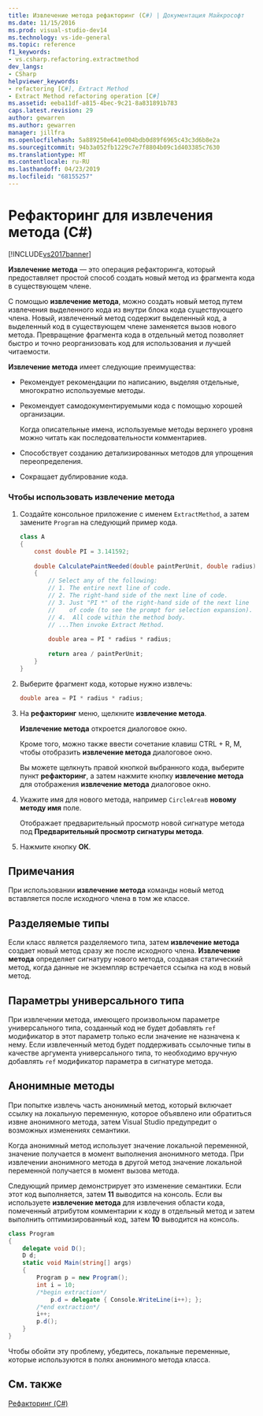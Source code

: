 ```yaml
---
title: Извлечение метода рефакторинг (C#) | Документация Майкрософт
ms.date: 11/15/2016
ms.prod: visual-studio-dev14
ms.technology: vs-ide-general
ms.topic: reference
f1_keywords:
- vs.csharp.refactoring.extractmethod
dev_langs:
- CSharp
helpviewer_keywords:
- refactoring [C#], Extract Method
- Extract Method refactoring operation [C#]
ms.assetid: eeba11df-a815-4bec-9c21-8a831891b783
caps.latest.revision: 29
author: gewarren
ms.author: gewarren
manager: jillfra
ms.openlocfilehash: 5a889250e641e004bdb0d89f6965c43c3d6b8e2a
ms.sourcegitcommit: 94b3a052fb1229c7e7f8804b09c1d403385c7630
ms.translationtype: MT
ms.contentlocale: ru-RU
ms.lasthandoff: 04/23/2019
ms.locfileid: "68155257"
---
```

# <a name="extract-method-refactoring-c"></a>Рефакторинг для извлечения метода (C#)
[!INCLUDE[vs2017banner](../includes/vs2017banner.md)]

**Извлечение метода** — это операция рефакторинга, который предоставляет простой способ создать новый метод из фрагмента кода в существующем члене.  
  
 С помощью **извлечение метода**, можно создать новый метод путем извлечения выделенного кода из внутри блока кода существующего члена. Новый, извлеченный метод содержит выделенный код, а выделенный код в существующем члене заменяется вызов нового метода. Превращение фрагмента кода в отдельный метод позволяет быстро и точно реорганизовать код для использования и лучшей читаемости.  
  
 **Извлечение метода** имеет следующие преимущества:  
  
- Рекомендует рекомендации по написанию, выделяя отдельные, многократно используемые методы.  
  
- Рекомендует самодокументируемыми кода с помощью хорошей организации.  
  
     Когда описательные имена, используемые методы верхнего уровня можно читать как последовательности комментариев.  
  
- Способствует созданию детализированных методов для упрощения переопределения.  
  
- Сокращает дублирование кода.  
  
### <a name="to-use-extract-method"></a>Чтобы использовать извлечение метода  
  
1. Создайте консольное приложение с именем `ExtractMethod`, а затем замените `Program` на следующий пример кода.  
  
    ```csharp  
    class A  
    {  
        const double PI = 3.141592;  
  
        double CalculatePaintNeeded(double paintPerUnit, double radius)  
        {  
            // Select any of the following:  
            // 1. The entire next line of code.  
            // 2. The right-hand side of the next line of code.  
            // 3. Just "PI *" of the right-hand side of the next line  
            //    of code (to see the prompt for selection expansion).  
            // 4.  All code within the method body.  
            // ...Then invoke Extract Method.  
  
            double area = PI * radius * radius;  
  
            return area / paintPerUnit;  
        }  
    }  
    ```  
  
2. Выберите фрагмент кода, которые нужно извлечь:  
  
    ```csharp  
    double area = PI * radius * radius;  
    ```  
  
3. На **рефакторинг** меню, щелкните **извлечение метода**.  
  
     **Извлечение метода** откроется диалоговое окно.  
  
     Кроме того, можно также ввести сочетание клавиш CTRL + R, M, чтобы отобразить **извлечение метода** диалоговое окно.  
  
     Вы можете щелкнуть правой кнопкой выбранного кода, выберите пункт **рефакторинг**, а затем нажмите кнопку **извлечение метода** для отображения **извлечение метода** диалоговое окно.  
  
4. Укажите имя для нового метода, например `CircleArea`в **новому методу имя** поле.  
  
     Отображает предварительный просмотр новой сигнатуре метода под **Предварительный просмотр сигнатуры метода**.  
  
5. Нажмите кнопку **ОК**.  
  
## <a name="remarks"></a>Примечания  
 При использовании **извлечение метода** команды новый метод вставляется после исходного члена в том же классе.  
  
## <a name="partial-types"></a>Разделяемые типы  
 Если класс является разделяемого типа, затем **извлечение метода** создает новый метод сразу же после исходного члена. **Извлечение метода** определяет сигнатуру нового метода, создавая статический метод, когда данные не экземпляр встречается ссылка на код в новый метод.  
  
## <a name="generic-type-parameters"></a>Параметры универсального типа  
 При извлечении метода, имеющего произвольном параметре универсального типа, созданный код не будет добавлять `ref` модификатор в этот параметр только если значение не назначена к нему. Если извлеченный метод будет поддерживать ссылочные типы в качестве аргумента универсального типа, то необходимо вручную добавлять `ref` модификатор параметра в сигнатуре метода.  
  
## <a name="anonymous-methods"></a>Анонимные методы  
 При попытке извлечь часть анонимный метод, который включает ссылку на локальную переменную, которое объявлено или обратиться извне анонимного метода, затем Visual Studio предупредит о возможных изменениях семантики.  
  
 Когда анонимный метод использует значение локальной переменной, значение получается в момент выполнения анонимного метода. При извлечении анонимного метода в другой метод значение локальной переменной получается в момент вызова метода.  
  
 Следующий пример демонстрирует это изменение семантики. Если этот код выполняется, затем **11** выводится на консоль. Если вы используете **извлечение метода** для извлечения области кода, помеченный атрибутом комментарии к коду в отдельный метод и затем выполнить оптимизированный код, затем **10** выводится на консоль.  
  
```csharp  
class Program  
{  
    delegate void D();  
    D d;  
    static void Main(string[] args)  
    {  
        Program p = new Program();  
        int i = 10;  
        /*begin extraction*/  
            p.d = delegate { Console.WriteLine(i++); };  
        /*end extraction*/  
        i++;  
        p.d();  
    }  
}  
```  
  
 Чтобы обойти эту проблему, убедитесь, локальные переменные, которые используются в полях анонимного метода класса.  
  
## <a name="see-also"></a>См. также  
 [Рефакторинг (C#)](../csharp-ide/refactoring-csharp.md)